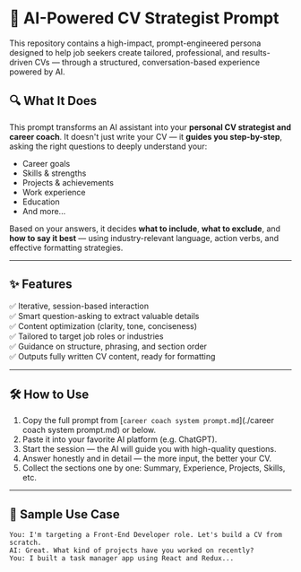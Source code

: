 # 🎯 AI-Powered CV Strategist Prompt

This repository contains a high-impact, prompt-engineered persona designed to help job seekers create tailored, professional, and results-driven CVs — through a structured, conversation-based experience powered by AI.

## 🔍 What It Does

This prompt transforms an AI assistant into your **personal CV strategist and career coach**. It doesn't just write your CV — it **guides you step-by-step**, asking the right questions to deeply understand your:

- Career goals  
- Skills & strengths  
- Projects & achievements  
- Work experience  
- Education  
- And more...

Based on your answers, it decides **what to include**, **what to exclude**, and **how to say it best** — using industry-relevant language, action verbs, and effective formatting strategies.

---

## ✨ Features

✅ Iterative, session-based interaction  
✅ Smart question-asking to extract valuable details  
✅ Content optimization (clarity, tone, conciseness)  
✅ Tailored to target job roles or industries  
✅ Guidance on structure, phrasing, and section order  
✅ Outputs fully written CV content, ready for formatting

---

## 🛠 How to Use

1. Copy the full prompt from [`career coach system prompt.md`](./career coach system prompt.md) or below.
2. Paste it into your favorite AI platform (e.g. ChatGPT).
3. Start the session — the AI will guide you with high-quality questions.
4. Answer honestly and in detail — the more input, the better your CV.
5. Collect the sections one by one: Summary, Experience, Projects, Skills, etc.

---

## 📌 Sample Use Case

```text
You: I'm targeting a Front-End Developer role. Let's build a CV from scratch.
AI: Great. What kind of projects have you worked on recently?
You: I built a task manager app using React and Redux...
